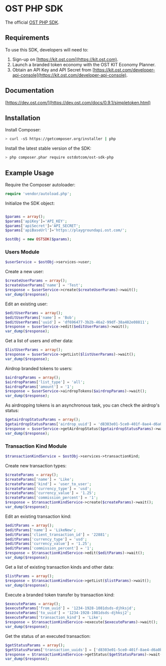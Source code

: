 # OST PHP SDK
The official [OST PHP SDK](https://dev.ost.com/docs/0.9.1/simpletoken.html).

## Requirements

To use this SDK, developers will need to:
1. Sign-up on [https://kit.ost.com](https://kit.ost.com).
2. Launch a branded token economy with the OST KIT Economy Planner.
3. Obtain an API Key and API Secret from [https://kit.ost.com/developer-api-console](https://kit.ost.com/developer-api-console).

## Documentation

[https://dev.ost.com/](https://dev.ost.com/docs/0.9.1/simpletoken.html)

## Installation

Install Composer:

```bash
> curl -sS https://getcomposer.org/installer | php
```

Install the latest stable version of the SDK:

```bash
> php composer.phar require ostdotcom/ost-sdk-php
```

## Example Usage

Require the Composer autoloader:

```php
require 'vendor/autoload.php';
```

Initialize the SDK object:

```php

$params = array();
$params['apiKey']='API_KEY';
$params['apiSecret']='API_SECRET';
$params['apiBaseUrl']='https://playgroundapi.ost.com/';

$ostObj = new OSTSDK($params);

```

### Users Module 

```php
$userService = $ostObj->services->user;
```

Create a new user:

```php
$createUserParams = array();
$createUserParams['name'] = 'Test';
$response = $userService->create($createUserParams)->wait();
var_dump($response);
```

Edit an existing user:

```php
$editUserParams = array();
$editUserParams['name'] = 'Bob';
$editUserParams['uuid'] = 'df696477-3b2b-46a2-99df-38a482e08811';
$response = $userService->edit($editUserParams)->wait();
var_dump($response);
```

Get a list of users and other data:

```php
$listUserParams = array();
$response = $userService->getList($listUserParams)->wait();
var_dump($response);
```

Airdrop branded tokens to users:

```php
$airdropParams = array();
$airdropParams['list_type'] = 'all';
$airdropParams['amount'] = '1';
$response = $userService->airdropTokens($airdropParams)->wait();
var_dump($response);
```

As airdropping tokens is an asynchronous task, you can check the airdrop's status:

```php
$getairdropStatusParams = array();
$getairdropStatusParams['airdrop_uuid'] = 'd8303e01-5ce0-401f-8ae4-d6a0bcdb2e24';
$response = $userService->getAirdropStatus($getairdropStatusParams)->wait();
var_dump($response);
```

### Transaction Kind Module 

```php
$transactionKindService = $ostObj->services->transactionKind;
```

Create new transaction types:

```php
$createParams = array();
$createParams['name'] = 'Like';
$createParams['kind'] = 'user_to_user';
$createParams['currency_type'] = 'usd';
$createParams['currency_value'] = '1.25';
$createParams['commission_percent'] = '1';
$response = $transactionKindService->create($createParams)->wait();
var_dump($response);
```

Edit an existing transaction kind:

```php
$editParams = array();
$editParams['name'] = 'LikeNew';
$editParams['client_transaction_id'] = '22881';
$editParams['currency_type'] = 'usd';
$editParams['currency_value'] = '1.25';
$editParams['commission_percent'] = '1';
$response = $transactionKindService->edit($editParams)->wait();
var_dump($response);
```

Get a list of existing transaction kinds and other data:

```php
$listParams = array();
$response = $transactionKindService->getList($listParams)->wait();
var_dump($response);
```

Execute a branded token transfer by transaction kind:

```php
$executeParams = array();
$executeParams['from_uuid'] = '1234-1928-1081dsds-djhksjd';
$executeParams['to_uuid'] = '1234-1928-1081dsds-djhksj2';
$executeParams['transaction_kind'] = 'Like';
$response = $transactionKindService->execute($executeParams)->wait();
var_dump($response);
```

Get the status of an executed transaction:

```php
$getStatusParams = array();
$getStatusParams['transaction_uuids'] = ['d8303e01-5ce0-401f-8ae4-d6a0bcdb2e24'];
$response = $transactionKindService->getStatus($getStatusParams)->wait();
var_dump($response);
```
